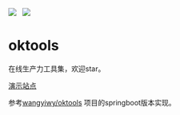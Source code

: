 ![](https://img.shields.io/badge/build-release-brightgreen.svg)  
![](https://img.shields.io/badge/version-v1.0.0-brightgreen.svg)

# oktools
在线生产力工具集，欢迎star。

[演示站点](https://tool.rookiefly.com)

参考[wangyiwy/oktools](https://github.com/wangyiwy/oktools) 项目的springboot版本实现。
